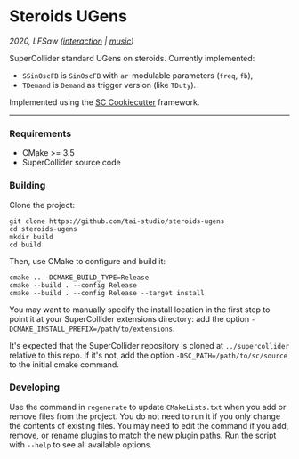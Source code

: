 # Steroids UGens
*2020, LFSaw ([interaction](http://tai-studio.org) | [music](http://lfsaw.de))*

SuperCollider standard UGens on steroids.
Currently implemented:

+ `SSinOscFB` is `SinOscFB` with `ar`-modulable parameters (`freq`, `fb`),
+ `TDemand` is `Demand` as trigger version (like `TDuty`).

Implemented using the [SC Cookiecutter](https://github.com/supercollider/cookiecutter-supercollider-plugin) framework.

-----

### Requirements

- CMake >= 3.5
- SuperCollider source code

### Building

Clone the project:

    git clone https://github.com/tai-studio/steroids-ugens
    cd steroids-ugens
    mkdir build
    cd build

Then, use CMake to configure and build it:

    cmake .. -DCMAKE_BUILD_TYPE=Release
    cmake --build . --config Release
    cmake --build . --config Release --target install

You may want to manually specify the install location in the first step to point it at your
SuperCollider extensions directory: add the option `-DCMAKE_INSTALL_PREFIX=/path/to/extensions`.

It's expected that the SuperCollider repository is cloned at `../supercollider` relative to this repo. If
it's not, add the option `-DSC_PATH=/path/to/sc/source` to the initial cmake command.

### Developing

Use the command in `regenerate` to update `CMakeLists.txt` when you add or remove files from the
project. You do not need to run it if you only change the contents of existing files. You may need to
edit the command if you add, remove, or rename plugins to match the new plugin paths. Run the
script with `--help` to see all available options.
